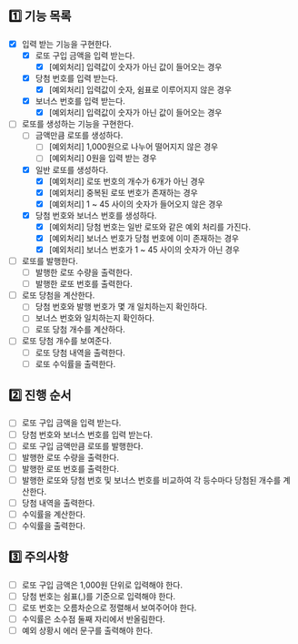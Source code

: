 ## 1️⃣ 기능 목록
- [x] 입력 받는 기능을 구현한다.
  - [x] 로또 구입 금액을 입력 받는다.
    - [x] [예외처리] 입력값이 숫자가 아닌 값이 들어오는 경우
  - [x] 당첨 번호를 입력 받는다.
    - [x] [예외처리] 입력값이 숫자, 쉼표로 이루어지지 않은 경우
  - [x] 보너스 번호를 입력 받는다.
    - [x] [예외처리] 입력값이 숫자가 아닌 값이 들어오는 경우
- [ ] 로또를 생성하는 기능을 구현한다.
  - [ ] 금액만큼 로또를 생성하다.
    - [ ] [예외처리] 1,000원으로 나누어 떨어지지 않은 경우
    - [ ] [예외처리] 0원을 입력 받는 경우
  - [x] 일반 로또를 생성하다.
    - [x] [예외처리] 로또 번호의 개수가 6개가 아닌 경우
    - [x] [예외처리] 중복된 로또 번호가 존재하는 경우
    - [x] [예외처리] 1 ~ 45 사이의 숫자가 들어오지 않은 경우
  - [x] 당첨 번호와 보너스 번호를 생성하다.
    - [x] [예외처리] 당첨 번호는 일반 로또와 같은 예외 처리를 가진다.
    - [x] [예외처리] 보너스 번호가 당첨 번호에 이미 존재하는 경우
    - [x] [예외처리] 보너스 번호가 1 ~ 45 사이의 숫자가 아닌 경우
- [ ] 로또를 발행한다.
   - [ ] 발행한 로또 수량을 출력한다.
   - [ ] 발행한 로또 번호를 출력한다.
- [ ] 로또 당첨을 계산한다.
  - [ ] 당첨 번호와 발행 번호가 몇 개 일치하는지 확인하다.
  - [ ] 보너스 번호와 일치하는지 확인하다.
  - [ ] 로또 당첨 개수를 계산하다.
- [ ] 로또 당첨 개수를 보여준다.
  - [ ] 로또 당첨 내역을 출력한다.
  - [ ] 로또 수익률을 출력한다.

## 2️⃣ 진행 순서
- [ ] 로또 구입 금액을 입력 받는다.
- [ ] 당첨 번호와 보너스 번호를 입력 받는다.
- [ ] 로또 구입 금액만큼 로또를 발행한다.
- [ ] 발행한 로또 수량을 출력한다.
- [ ] 발행한 로또 번호를 출력한다.
- [ ] 발행한 로또와 당첨 번호 및 보너스 번호를 비교하여 각 등수마다 당첨된 개수를 계산한다.
- [ ] 당첨 내역을 출력한다.
- [ ] 수익률을 계산한다.
- [ ] 수익률을 출력한다.

## 3️⃣ 주의사항
- [ ] 로또 구입 금액은 1,000원 단위로 입력해야 한다.
- [ ] 당첨 번호는 쉼표(,)를 기준으로 입력해야 한다.
- [ ] 로또 번호는 오름차순으로 정렬해서 보여주어야 한다.
- [ ] 수익률은 소수점 둘째 자리에서 반올림한다.
- [ ] 예외 상황시 에러 문구를 출력해야 한다.